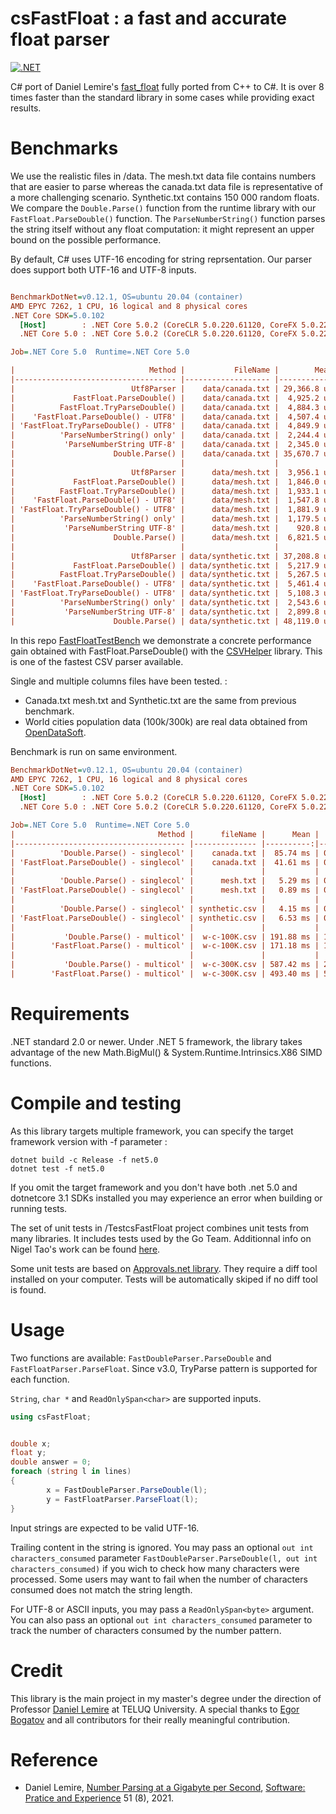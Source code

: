 # csFastFloat : a fast and accurate float parser
[![.NET](https://github.com/CarlVerret/csFastFloat/actions/workflows/dotnet.yml/badge.svg)](https://github.com/CarlVerret/csFastFloat/actions/workflows/dotnet.yml)

C# port of Daniel Lemire's [fast_float](https://github.com/fastfloat/fast_float)  fully ported from C++ to C#. It is over 8 times faster than the standard library in some cases while providing exact results.  

# Benchmarks

We use the realistic files  in /data. The mesh.txt data file contains numbers that are easier to parse whereas the canada.txt data file is representative of a more challenging scenario. Synthetic.txt contains 150 000 random floats. We compare  the `Double.Parse()` function from the runtime library with our `FastFloat.ParseDouble()` function. The `ParseNumberString()` function parses the string itself without any float computation: it might represent an upper bound on the possible performance. 

By default, C# uses UTF-16 encoding for string reprsentation.  Our parser does support both UTF-16 and UTF-8 inputs.


``` ini

BenchmarkDotNet=v0.12.1, OS=ubuntu 20.04 (container)
AMD EPYC 7262, 1 CPU, 16 logical and 8 physical cores
.NET Core SDK=5.0.102
  [Host]        : .NET Core 5.0.2 (CoreCLR 5.0.220.61120, CoreFX 5.0.220.61120), X64 RyuJIT
  .NET Core 5.0 : .NET Core 5.0.2 (CoreCLR 5.0.220.61120, CoreFX 5.0.220.61120), X64 RyuJIT

Job=.NET Core 5.0  Runtime=.NET Core 5.0

|                              Method |           FileName |        Mean |     Error |    StdDev |         Min | Ratio | MFloat/s |     MB/s |
|------------------------------------ |------------------- |------------:|----------:|----------:|------------:|------:|---------:|---------:|
|                          Utf8Parser |    data/canada.txt | 29,366.8 us | 149.60 us | 132.62 us | 29,163.2 us |  0.82 |     3.81 |    71.60 |
|             FastFloat.ParseDouble() |    data/canada.txt |  4,925.2 us |  31.07 us |  29.07 us |  4,885.2 us |  0.14 |    22.75 |   427.42 |
|          FastFloat.TryParseDouble() |    data/canada.txt |  4,884.3 us |   5.75 us |   4.49 us |  4,878.3 us |  0.14 |    22.78 |   428.02 |
|    'FastFloat.ParseDouble() - UTF8' |    data/canada.txt |  4,507.4 us |  11.95 us |  11.18 us |  4,495.8 us |  0.13 |    24.72 |   464.44 |
| 'FastFloat.TryParseDouble() - UTF8' |    data/canada.txt |  4,849.9 us |  10.73 us |   9.51 us |  4,836.0 us |  0.14 |    22.98 |   431.76 |
|          'ParseNumberString() only' |    data/canada.txt |  2,244.4 us |   1.17 us |   1.04 us |  2,243.0 us |  0.06 |    49.54 |   930.89 |
|           'ParseNumberString UTF-8' |    data/canada.txt |  2,345.0 us |  27.19 us |  24.10 us |  2,323.2 us |  0.07 |    47.83 |   898.77 |
|                      Double.Parse() |    data/canada.txt | 35,670.7 us | 297.33 us | 278.12 us | 35,162.8 us |  1.00 |     3.16 |    59.38 |
|                                     |                    |             |           |           |             |       |          |          |
|                          Utf8Parser |      data/mesh.txt |  3,956.1 us |  29.18 us |  25.87 us |  3,918.5 us |  0.58 |    18.63 |   158.22 |
|             FastFloat.ParseDouble() |      data/mesh.txt |  1,846.0 us |   9.26 us |   8.67 us |  1,822.6 us |  0.27 |    40.06 |   340.18 |
|          FastFloat.TryParseDouble() |      data/mesh.txt |  1,933.1 us |   0.29 us |   0.22 us |  1,932.9 us |  0.28 |    37.78 |   320.77 |
|    'FastFloat.ParseDouble() - UTF8' |      data/mesh.txt |  1,547.8 us |   4.27 us |   3.33 us |  1,541.0 us |  0.23 |    47.39 |   402.35 |
| 'FastFloat.TryParseDouble() - UTF8' |      data/mesh.txt |  1,881.9 us |   0.36 us |   0.30 us |  1,881.3 us |  0.28 |    38.81 |   329.56 |
|          'ParseNumberString() only' |      data/mesh.txt |  1,179.5 us |   0.57 us |   0.50 us |  1,178.6 us |  0.17 |    61.95 |   526.03 |
|           'ParseNumberString UTF-8' |      data/mesh.txt |    920.8 us |   3.00 us |   2.81 us |    918.0 us |  0.13 |    79.54 |   675.35 |
|                      Double.Parse() |      data/mesh.txt |  6,821.5 us |  56.06 us |  52.44 us |  6,737.3 us |  1.00 |    10.84 |    92.02 |
|                                     |                    |             |           |           |             |       |          |          |
|                          Utf8Parser | data/synthetic.txt | 37,208.8 us | 111.09 us |  86.73 us | 37,079.2 us |  0.77 |     4.05 |    76.11 |
|             FastFloat.ParseDouble() | data/synthetic.txt |  5,217.9 us |   3.10 us |   2.75 us |  5,213.5 us |  0.11 |    28.77 |   541.29 |
|          FastFloat.TryParseDouble() | data/synthetic.txt |  5,267.5 us |  11.07 us |  10.35 us |  5,258.2 us |  0.11 |    28.53 |   536.68 |
|    'FastFloat.ParseDouble() - UTF8' | data/synthetic.txt |  5,461.4 us |   3.45 us |   2.88 us |  5,453.7 us |  0.11 |    27.50 |   517.44 |
| 'FastFloat.TryParseDouble() - UTF8' | data/synthetic.txt |  5,108.3 us |   6.62 us |   5.53 us |  5,100.7 us |  0.11 |    29.41 |   553.25 |
|          'ParseNumberString() only' | data/synthetic.txt |  2,543.6 us |   1.87 us |   1.75 us |  2,540.8 us |  0.05 |    59.04 |  1110.68 |
|           'ParseNumberString UTF-8' | data/synthetic.txt |  2,899.8 us |   4.77 us |   3.98 us |  2,896.0 us |  0.06 |    51.80 |   974.46 |
|                      Double.Parse() | data/synthetic.txt | 48,119.0 us | 404.24 us | 378.13 us | 47,748.5 us |  1.00 |     3.14 |    59.10 |

```

In this repo [FastFloatTestBench](https://github.com/CarlVerret/FastFloatTestBench) we demonstrate a concrete performance gain obtained with FastFloat.ParseDouble() with the [CSVHelper](https://github.com/JoshClose/CsvHelper) library.  This is one of the fastest CSV parser available.

Single and multiple columns files have been tested. :
- Canada.txt mesh.txt and Synthetic.txt are the same from previous benchmark.
- World cities population data (100k/300k) are real data obtained from [OpenDataSoft](https://public.opendatasoft.com/explore/dataset/worldcitiespop).

Benchmark is run on same environment.


``` ini
BenchmarkDotNet=v0.12.1, OS=ubuntu 20.04 (container)
AMD EPYC 7262, 1 CPU, 16 logical and 8 physical cores
.NET Core SDK=5.0.102
  [Host]        : .NET Core 5.0.2 (CoreCLR 5.0.220.61120, CoreFX 5.0.220.61120), X64 RyuJIT
  .NET Core 5.0 : .NET Core 5.0.2 (CoreCLR 5.0.220.61120, CoreFX 5.0.220.61120), X64 RyuJIT

Job=.NET Core 5.0  Runtime=.NET Core 5.0
|                                Method |      fileName |      Mean |    Error |   StdDev |       Min | Ratio | MFloat/s |
|-------------------------------------- |-------------- |----------:|---------:|---------:|----------:|------:| --------:|
|          'Double.Parse() - singlecol' |    canada.txt |  85.74 ms | 0.361 ms | 0.320 ms |  85.08 ms |  1.00 |     1.31 |
| 'FastFloat.ParseDouble() - singlecol' |    canada.txt |  41.61 ms | 0.161 ms | 0.150 ms |  41.34 ms |  0.49 |     2.69 |
|                                       |               |           |          |          |           |       |          |
|          'Double.Parse() - singlecol' |      mesh.txt |   5.29 ms | 0.252 ms | 0.236 ms |  34.91 ms |  1.00 |     2.09 |
| 'FastFloat.ParseDouble() - singlecol' |      mesh.txt |   0.89 ms | 0.177 ms | 0.166 ms |  20.64 ms |  0.59 |     3.54 |
|                                       |               |           |          |          |           |       |          |
|          'Double.Parse() - singlecol' | synthetic.csv |   4.15 ms | 0.760 ms | 0.673 ms | 113.23 ms |  1.00 |     1.32 |
| 'FastFloat.ParseDouble() - singlecol' | synthetic.csv |   6.53 ms | 0.403 ms | 0.377 ms |  55.85 ms |  0.49 |     2.69 |
|                                       |               |           |          |          |           |       |          |
|           'Double.Parse() - multicol' |  w-c-100K.csv | 191.88 ms | 1.811 ms | 1.694 ms | 189.68 ms |  1.00 |     1.05 |
|        'FastFloat.Parse() - multicol' |  w-c-100K.csv | 171.18 ms | 1.386 ms | 1.082 ms | 168.70 ms |  0.89 |     1.19 |
|                                       |               |           |          |          |           |       |          |
|           'Double.Parse() - multicol' |  w-c-300K.csv | 587.42 ms | 2.435 ms | 2.277 ms | 582.98 ms |  1.00 |     1.03 |
|        'FastFloat.Parse() - multicol' |  w-c-300K.csv | 493.40 ms | 5.625 ms | 4.697 ms | 487.38 ms |  0.84 |     1.23 |

```



# Requirements

.NET standard 2.0 or newer. Under .NET 5 framework, the library takes advantage of the new Math.BigMul() & System.Runtime.Intrinsics.X86 SIMD functions.

# Compile and testing

As this library targets multiple framework, you can specify the target framework version with -f parameter :

``` command line
dotnet build -c Release -f net5.0
dotnet test -f net5.0

```
If you omit the target framework and you don't have both .net 5.0 and dotnetcore 3.1 SDKs installed you may experience an error when building or running tests.

The set of unit tests in /TestcsFastFloat project combines unit tests from many libraries.  It includes tests used by the Go Team.
Additionnal info on Nigel Tao's work can be found [here](https://nigeltao.github.io/blog/2020/eisel-lemire.html#testing).

Some unit tests are based on [Approvals.net library](https://github.com/approvals/ApprovalTests.Net).  They require a diff tool installed on your computer.  Tests will be automatically skiped if no diff tool is found.


# Usage

Two functions are available: `FastDoubleParser.ParseDouble` and `FastFloatParser.ParseFloat`. Since v3.0, TryParse pattern is supported for each function.

`String`, `char *`  and `ReadOnlySpan<char>` are supported inputs.

```C#
using csFastFloat;


double x;
float y;
double answer = 0;
foreach (string l in lines)
{
        x = FastDoubleParser.ParseDouble(l);
        y = FastFloatParser.ParseFloat(l);
}
```

Input strings are expected to be valid UTF-16.

Trailing content in the string is ignored.  You may pass an optional `out int characters_consumed` parameter
`FastDoubleParser.ParseDouble(l, out int characters_consumed)` if you wich to check how many characters were processed. Some users may want to fail when the number of characters consumed does not match the string length.


For UTF-8 or ASCII inputs, you may pass a `ReadOnlySpan<byte>` argument. You can also pass
an optional `out int characters_consumed` parameter to track the number of characters consumed
by the number pattern.




# Credit
This library is the main project in my master's degree under the direction of Professor [Daniel Lemire](https://github.com/lemire) at TELUQ University.
A special thanks to [Egor Bogatov](https://github.com/EgorBo) and all contributors for their really meaningful contribution.

# Reference

- Daniel Lemire, [Number Parsing at a Gigabyte per Second](https://arxiv.org/abs/2101.11408), [Software: Pratice and Experience](https://onlinelibrary.wiley.com/doi/10.1002/spe.2984) 51 (8), 2021.
